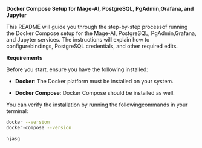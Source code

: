 **Docker Compose Setup for Mage-AI, PostgreSQL, PgAdmin,Grafana, and Jupyter**

This README will guide you through the step-by-step processof running the Docker Compose setup for the Mage-AI, PostgreSQL, PgAdmin,Grafana, and Jupyter services. The instructions will explain how to configurebindings, PostgreSQL credentials, and other required edits.

**Requirements**

Before you start, ensure you have the following installed:

*   **Docker**: The Docker platform must be installed on your system.
    

*   **Docker Compose**: Docker Compose should be installed as well.
    

You can verify the installation by running the followingcommands in your terminal:
```bash
docker --version
docker-compose --version

hjasg
